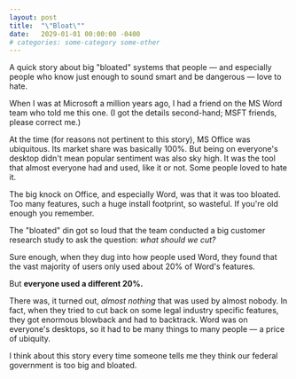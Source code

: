 ```yaml
---
layout: post
title:  "\"Bloat\""
date:   2029-01-01 00:00:00 -0400
# categories: some-category some-other
---
```


A quick story about big "bloated" systems that people — and especially people who know just enough to sound smart and be dangerous — love to hate.

When I was at Microsoft a million years ago, I had a friend on the MS Word team who told me this one. (I got the details second-hand; MSFT friends, please correct me.)

At the time (for reasons not pertinent to this story), MS Office was ubiquitous. Its market share was basically 100%. But being on everyone's desktop didn't mean popular sentiment was also sky high. It was the tool that almost everyone had and used, like it or not. Some people loved to hate it.

The big knock on Office, and especially Word, was that it was too bloated. Too many features, such a huge install footprint, so wasteful. If you're old enough you remember.

<!--more-->

The "bloated" din got so loud that the team conducted a big customer research study to ask the question: _what should we cut?_

Sure enough, when they dug into how people used Word, they found that the vast majority of users only used about 20% of Word's features.

But **everyone used a different 20%.**

There was, it turned out, _almost nothing_ that was used by almost nobody. In fact, when they tried to cut back on some legal industry specific features, they got enormous blowback and had to backtrack. Word was on everyone's desktops, so it had to be many things to many people — a price of ubiquity.

I think about this story every time someone tells me they think our federal government is too big and bloated.
